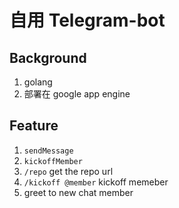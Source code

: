 # 自用 Telegram-bot

## Background
1. golang
2. 部署在 google app engine
## Feature
1. `sendMessage`
2. `kickoffMember`
3. `/repo` get the repo url
4. `/kickoff @member` kickoff memeber
5. greet to new chat member 
